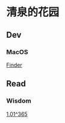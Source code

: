 # 清泉的花园

## Dev

### MacOS

[Finder](Dev/OS/MacOS/MacBook.Finder.md)

## Read

### Wisdom

[1.01^365](Read/Wisdom/1.01.md)

